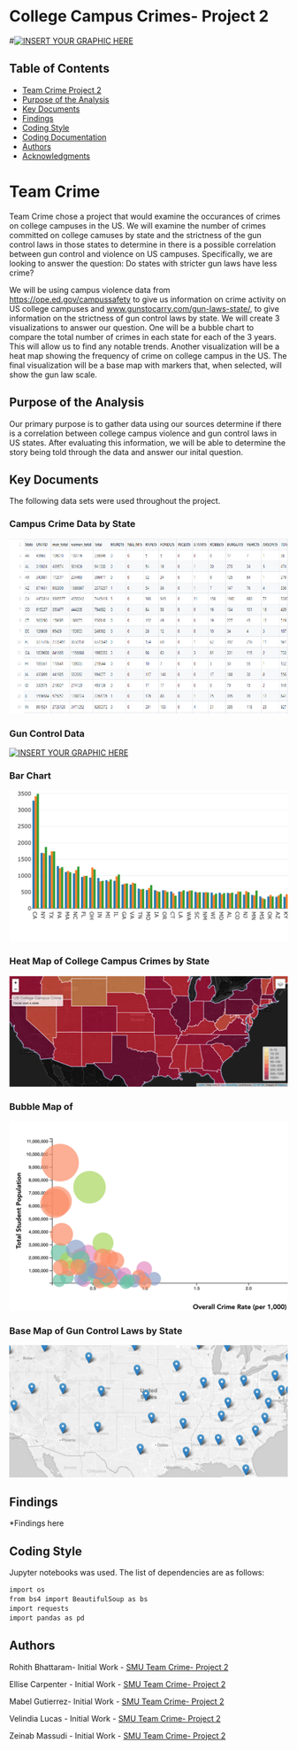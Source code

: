 # College Campus Crimes- Project 2
#[![INSERT YOUR GRAPHIC HERE](https://www.greatschools.org/gk/wp-content/uploads/2012/12/How-can-we-stop-school-violence.jpg)]()


<!-- TABLE OF CONTENTS -->
## Table of Contents

* [Team Crime Project 2](#team-crime-project2)
* [Purpose of the Analysis](#purpose-of-the-analysis)
* [Key Documents](#key-documents)
* [Findings](#findings)
* [Coding Style](#coding-style)
* [Coding Documentation](#coding-documentation)
* [Authors](#authors)
* [Acknowledgments](#acknowledgments)


# Team Crime

Team Crime chose a project that would examine the occurances of crimes on college campuses in the US.  We will examine the number of crimes committed on college camuses by state and the strictness of the gun control laws in those states to determine in there is a possible correlation between gun control and violence on US campuses.  Specifically, we are looking to answer the question: Do states with stricter gun laws have less crime?  

We will be using campus violence data from https://ope.ed.gov/campussafety to give us information on crime activity on US college campuses and www.gunstocarry.com/gun-laws-state/, to give information on the strictness of gun control laws by state. We will create 3 visualizations to answer our question.   One will be a bubble chart to compare the total number of crimes in each state for each of the 3 years.  This will allow us to find any notable trends.  Another visualization will be a heat map showing the frequency of crime on college campus in the US.  The final visualization will be a base map with markers that, when selected, will show the gun law scale.  


## Purpose of the Analysis

Our primary purpose is to gather data using our sources determine if there is a correlation between college campus violence and gun control laws in US states.   After evaluating this information, we will be able to determine the story being told through the data and answer our inital question.


## Key Documents

The following data sets were used throughout the project.

### Campus Crime Data by State
[![INSERT YOUR GRAPHIC HERE](https://github.com/chele0630/Project2_campusCrime/blob/master/Project2_Updated/static/img/crimeDataSum.png)]()

### Gun Control Data
[![INSERT YOUR GRAPHIC HERE](https://)]()


### Bar Chart
[![INSERT YOUR GRAPHIC HERE](https://github.com/chele0630/Project2_campusCrime/blob/master/Project2_Updated/static/img/barGraph.png)]()



### Heat Map of College Campus Crimes by State
[![INSERT YOUR GRAPHIC HERE](https://github.com/chele0630/Project2_campusCrime/blob/master/Project2_Updated/static/img/heatMap.png)]()



### Bubble Map of 
[![INSERT YOUR GRAPHIC HERE](https://github.com/chele0630/Project2_campusCrime/blob/master/Project2_Updated/static/img/bubbleMap.png)]()



### Base Map of Gun Control Laws by State
[![INSERT YOUR GRAPHIC HERE](https://github.com/chele0630/Project2_campusCrime/blob/master/Project2_Updated/static/img/baseMap.png)]()




## Findings

*Findings here

## Coding Style

Jupyter notebooks was used. The list of dependencies are as follows:

```sh
import os
from bs4 import BeautifulSoup as bs
import requests
import pandas as pd

```


## Authors

Rohith Bhattaram- Initial Work - [SMU Team Crime- Project 2](https://github.com/rohithbhattaram)

Ellise Carpenter - Initial Work - [SMU Team Crime- Project 2](https://github.com/ellisec)

Mabel Gutierrez- Initial Work - [SMU Team Crime- Project 2](https://github.com/mabel912)

Velindia Lucas - Initial Work - [SMU Team Crime- Project 2](https://github.com/chele0630)

Zeinab Massudi - Initial Work - [SMU Team Crime- Project 2](https://github.com/Massudi09)
